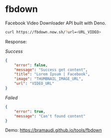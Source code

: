 # fbdown
Facebook Video Downloader API built with Deno.

``` bash
curl https://fbdown.now.sh/?url=<URL_VIDEO>
```

Response:

*Success*
``` json
{
    "error": false,
    "message": "Success get content",
    "title": "Lorem Ipsum | Facebook",
    "image": "THUMBNAIL_IMAGE_URL",
    "url": "VIDEO_URL"
}
```

*Failed*
``` json
{
    "error": true,
    "message": "Can't found content"
}
```

Demo: https://bramaudi.github.io/tools/fbdown
